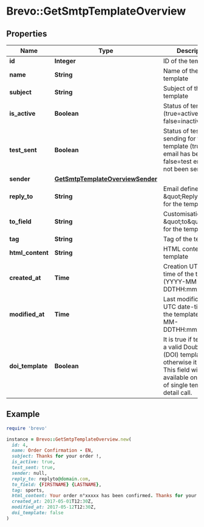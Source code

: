 # Brevo::GetSmtpTemplateOverview

## Properties

| Name | Type | Description | Notes |
| ---- | ---- | ----------- | ----- |
| **id** | **Integer** | ID of the template |  |
| **name** | **String** | Name of the template |  |
| **subject** | **String** | Subject of the template |  |
| **is_active** | **Boolean** | Status of template (true&#x3D;active, false&#x3D;inactive) |  |
| **test_sent** | **Boolean** | Status of test sending for the template (true&#x3D;test email has been sent, false&#x3D;test email has not been sent) |  |
| **sender** | [**GetSmtpTemplateOverviewSender**](GetSmtpTemplateOverviewSender.md) |  |  |
| **reply_to** | **String** | Email defined as the \&quot;Reply to\&quot; for the template |  |
| **to_field** | **String** | Customisation of the \&quot;to\&quot; field for the template |  |
| **tag** | **String** | Tag of the template |  |
| **html_content** | **String** | HTML content of the template |  |
| **created_at** | **Time** | Creation UTC date-time of the template (YYYY-MM-DDTHH:mm:ss.SSSZ) |  |
| **modified_at** | **Time** | Last modification UTC date-time of the template (YYYY-MM-DDTHH:mm:ss.SSSZ) |  |
| **doi_template** | **Boolean** | It is true if template is a valid Double opt-in (DOI) template, otherwise it is false. This field will be available only in case of single template detail call. | [optional] |

## Example

```ruby
require 'brevo'

instance = Brevo::GetSmtpTemplateOverview.new(
  id: 4,
  name: Order Confirmation - EN,
  subject: Thanks for your order !,
  is_active: true,
  test_sent: true,
  sender: null,
  reply_to: replyto@domain.com,
  to_field: {FIRSTNAME} {LASTNAME},
  tag: sports,
  html_content: Your order n°xxxxx has been confirmed. Thanks for your purchase.,
  created_at: 2017-05-01T12:30Z,
  modified_at: 2017-05-12T12:30Z,
  doi_template: false
)
```

